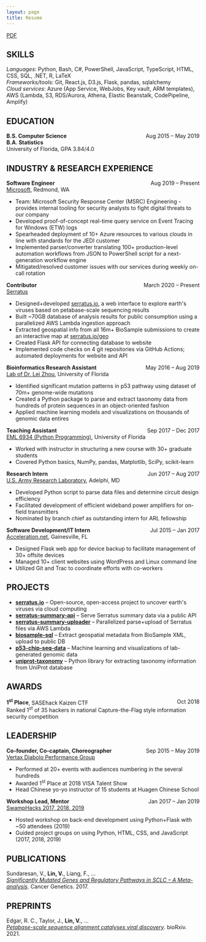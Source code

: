 ```yaml
---
layout: page
title: Resume
---
```


[<i class="fa fa-file-alt" aria-hidden="true"></i> PDF](/victorlin-resume.pdf)

## SKILLS

*Languages*: Python, Bash, C#, PowerShell, JavaScript, TypeScript, HTML, CSS, SQL, .NET, R, LaTeX<br>
*Frameworks/tools*: Git, React.js, D3.js, Flask, pandas, sqlalchemy<br>
*Cloud services*: Azure (App Service, WebJobs, Key vault, ARM templates), AWS (Lambda, S3, RDS/Aurora, Athena, Elastic Beanstalk, CodePipeline, Amplify)

## EDUCATION

**B.S. Computer Science**<span style="float:right;">Aug 2015 – May 2019</span><br>
**B.A. Statistics**<br>
University of Florida, GPA 3.84/4.0

## INDUSTRY & RESEARCH EXPERIENCE

**Software Engineer**<span style="float:right;">Aug 2019 – Present</span><br>
[Microsoft](https://www.microsoft.com), Redmond, WA

- Team: Microsoft Security Response Center (MSRC) Engineering - provides internal tooling for security analysts to fight digital threats to our company
- Developed proof-of-concept real-time query service on Event Tracing for Windows (ETW) logs
- Spearheaded deployment of 10+ Azure resources to various clouds in line with standards for the JEDI customer
- Implemented parser/converter translating 100+ production-level automation workflows from JSON to PowerShell script for a next-generation workflow engine
- Mitigated/resolved customer issues with our services during weekly on-call rotation

**Contributor**<span style="float:right;">March 2020 – Present</span><br>
[Serratus](https://serratus.io)

- Designed+developed [serratus.io](https://serratus.io), a web interface to explore earth's viruses based on petabase-scale sequencing results
- Built ~70GB database of analysis results for public consumption using a parallelized AWS Lambda ingestion approach
- Extracted geospatial info from all 16m+ BioSample submissions to create an interactive map at [serratus.io/geo](https://serratus.io/geo)
- Created Flask API for connecting database to website
- Implemented code checks on 4 git repositories via GitHub Actions; automated deployments for website and API

**Bioinformatics Research Assistant**<span style="float:right;">May 2016 – Aug 2019</span><br>
[Lab of Dr. Lei Zhou](https://zhoulab.us), University of Florida

- Identified significant mutation patterns in p53 pathway using dataset of 70m+ genome-wide mutations
- Created a Python package to parse and extract taxonomy data from hundreds of protein sequences in an object-oriented fashion
- Applied machine learning models and visualizations on thousands of genomic data entires

**Teaching Assistant**<span style="float:right;">Sep 2017 – Dec 2017</span><br>
[EML 6934 (Python Programming)](https://github.com/cjekel/Introduction-to-Python-Numerical-Analysis-for-Engineers-and-Scientist), University of Florida

- Worked with instructor in structuring a new course with 30+ graduate students
- Covered Python basics, NumPy, pandas, Matplotlib, SciPy, scikit-learn

**Research Intern**<span style="float:right;">Jun 2017 – Aug 2017</span><br>
[U.S. Army Research Laboratory](http://www.arl.army.mil), Adelphi, MD

- Developed Python script to parse data files and determine circuit design efficiency
- Facilitated development of efficient wideband power amplifiers for on-field transmitters
- Nominated by branch chief as outstanding intern for ARL fellowship

**Software Development/IT Intern**<span style="float:right;">Jul 2015 – Jan 2017</span><br>
[Acceleration.net](https://www.acceleration.net), Gainesville, FL

- Designed Flask web app for device backup to facilitate management of 30+ offsite devices
- Managed 10+ client websites using WordPress and Linux command line
- Utilized Git and Trac to coordinate efforts with co-workers

## PROJECTS

- [**serratus.io**](https://serratus.io) – Open-source, open-access project to uncover earth's viruses via cloud computing
- [**serratus-summary-api**](https://github.com/serratus-bio/serratus-summary-api) – Serve Serratus summary data via a public API
- [**serratus-summary-uploader**](https://github.com/serratus-bio/serratus-summary-uploader) – Parallelized parse+upload of Serratus files via AWS Lambda
- [**biosample-sql**](https://github.com/serratus-bio/biosample-sql) – Extract geospatial metadata from BioSample XML, upload to public DB
- [**p53-chip-seq-data**](https://github.com/zhoulab/p53-chip-seq-data) – Machine learning and visualizations of lab-generated genomic data
- [**uniprot-taxonomy**](https://github.com/zhoulab/uniprot-taxonomy) – Python library for extracting taxonomy information from UniProt database

## AWARDS

**1<sup>st</sup> Place**, SASEhack Kaizen CTF<span style="float:right;">Oct 2018</span><br>
Ranked 1<sup>st</sup> of 35 hackers in national Capture-the-Flag style information security competition

## LEADERSHIP

**Co-founder, Co-captain, Choreographer**<span style="float:right;">Sep 2015 – May 2019</span><br>
[Vertax Diabolo Performance Group](https://vertaxdiabolo.com)

- Performed at 20+ events with audiences numbering in the several hundreds
- Awarded 1<sup>st</sup> Place at 2018 VISA Talent Show
- Head Chinese yo-yo instructor of 15 students at Huagen Chinese School

**Workshop Lead, Mentor**<span style="float:right;">Jan 2017 – Jan 2019</span><br>
[SwampHacks 2017, 2018, 2019](https://2019.swamphacks.com)

- Hosted workshop on back-end development using Python+Flask with ~50 attendees (2019)
- Guided project groups on using Python, HTML, CSS, and JavaScript (2017, 2018, 2019)

## PUBLICATIONS

Sundaresan, V., **Lin, V.**, Liang, F., ...<br>
*[Significantly Mutated Genes and Regulatory Pathways in SCLC – A Meta-analysis](https://www.sciencedirect.com/science/article/pii/S2210776217302247)*. Cancer Genetics. 2017.

## PREPRINTS

Edgar, R. C., Taylor, J., **Lin, V.**, ...<br>
*[Petabase-scale sequence alignment catalyses viral discovery](https://www.biorxiv.org/content/10.1101/2020.08.07.241729v2)*. bioRxiv. 2021.
